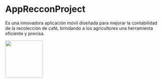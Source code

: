 # AppRecconProject
Es una innovadora aplicación móvil diseñada para mejorar la contabilidad de la recolección de café, brindando a los agricultores una herramienta eficiente y precisa.

<img src="https://github.com/rojas05/AppRecconProject/blob/Develop/app/src/main/res/drawable/reccon_splash.jpg" align="center" height="120" width="120" >
